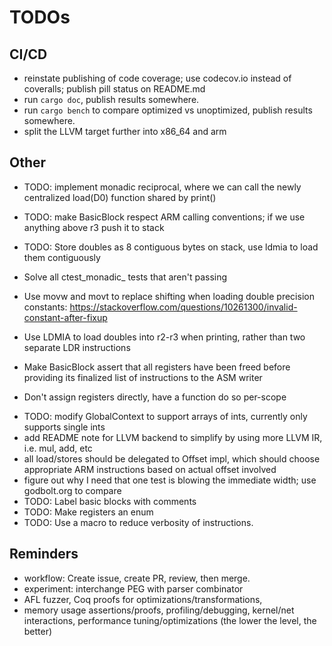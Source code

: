# TODOs

## CI/CD
* reinstate publishing of code coverage; use codecov.io instead of coveralls; publish pill status on README.md
* run `cargo doc`, publish results somewhere.
* run `cargo bench` to compare optimized vs unoptimized, publish results somewhere.
* split the LLVM target further into x86_64 and arm

## Other
- TODO: implement monadic reciprocal, where we can call the newly centralized load(D0) function shared by print()
- TODO: make BasicBlock respect ARM calling conventions; if we use anything above r3 push it to stack
- TODO: Store doubles as 8 contiguous bytes on stack, use ldmia to load them contiguously

- Solve all ctest_monadic_ tests that aren't passing
- Use movw and movt to replace shifting when loading double precision constants:
  https://stackoverflow.com/questions/10261300/invalid-constant-after-fixup

- Use LDMIA to load doubles into r2-r3 when printing, rather than two separate LDR instructions
- Make BasicBlock assert that all registers have been freed before
  providing its finalized list of instructions to the ASM writer
- Don't assign registers directly, have a function do so per-scope
* TODO: modify GlobalContext to support arrays of ints, currently only supports single ints
* add README note for LLVM backend to simplify by using more LLVM IR, i.e. mul, add, etc
* all load/stores should be delegated to Offset impl, which should choose appropriate ARM instructions based on actual offset involved
* figure out why I need that one test is blowing the immediate width; use godbolt.org to compare
* TODO: Label basic blocks with comments
* TODO: Make registers an enum
* TODO: Use a macro to reduce verbosity of instructions.

## Reminders
* workflow: Create issue, create PR, review, then merge.
* experiment: interchange PEG with parser combinator
* AFL fuzzer, Coq proofs for optimizations/transformations,
* memory usage assertions/proofs, profiling/debugging, kernel/net interactions,
  performance tuning/optimizations (the lower the level, the better)
